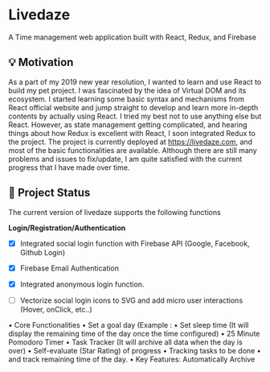 # Livedaze
A Time management web application built with React, Redux, and Firebase
## :bulb: Motivation 
As a part of my 2019 new year resolution, I wanted to learn and use React to build my pet project. I was fascinated by the idea of Virtual DOM and its ecosystem. I started learning some basic syntax and mechanisms from React official website and jump straight to develop and learn more in-depth contents by actually using React.
I tried my best not to use anything else but React. However, as state management getting complicated, and hearing things about how Redux is excellent with React, I soon integrated Redux to the project. The project is currently deployed at https://livedaze.com, and most of the basic functionalities are available. Although there are still many problems and issues to fix/update, I am quite satisfied with the current progress that I have made over time. 

## :checkered_flag: Project Status
The current version of livedaze supports the following functions

**Login/Registration/Authentication**
- [x] Integrated social login function with Firebase API (Google, Facebook, Github Login)
- [x] Firebase Email Authentication
- [x] Integrated anonymous login function.
- [ ] Vectorize social login icons to SVG and add micro user interactions (Hover, onClick, etc..) 


• Core Functionalities
• Set a goal day (Example : 
• Set sleep time (It will display the remaining time of the day once the time  configured)
• 25 Minute Pomodoro Timer
• Task Tracker (It will archive all data when the day is over)
• Self-evaluate (Star Rating) of progress
• Tracking tasks to be done
• and track remaining time of the day.
• 
Key Features: Automatically Archive 
